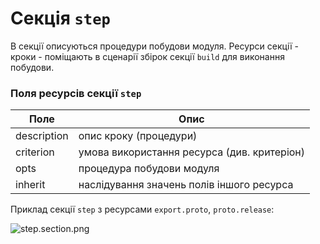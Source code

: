 # Секція `step` 
В секції описуються процедури побудови модуля. Ресурси секції - кроки - поміщають в сценарії збірок секції `build` для виконання побудови. 

### Поля ресурсів секції `step`   

| Поле           | Опис                                        |
|----------------|---------------------------------------------|
| description    | опис кроку (процедури)                      |
| criterion      | умова використання ресурса (див. критеріон) |
| opts           | процедура побудови модуля                   |
| inherit        | наслідування значень полів іншого ресурса   |

Приклад секції `step` з ресурсами `export.proto`, `proto.release`: 

![step.section.png](./Images/step.section.png)